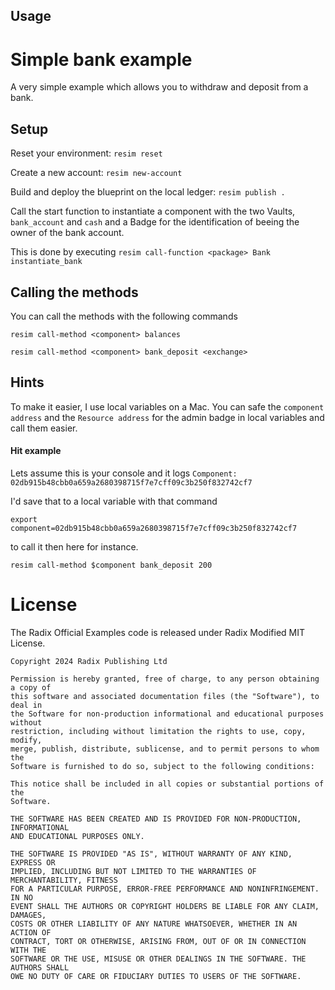 ## Usage


# Simple bank example

A very simple example which allows you to withdraw and deposit from a bank.

## Setup

Reset your environment: `resim reset`

Create a new account: `resim new-account`


Build and deploy the blueprint on the local ledger: `resim publish .`


Call the start function to instantiate a component with the two Vaults, `bank_account` and `cash` and a Badge for the identification of beeing the owner of the bank account.

This is done by executing `resim call-function <package> Bank instantiate_bank`


## Calling the methods

You can call the methods with the following commands

`resim call-method <component> balances`

`resim call-method <component> bank_deposit <exchange>`

## Hints

To make it easier, I use local variables on a Mac.
You can safe the `component address` and the `Resource address` for the admin badge in local variables and call them easier.

#### Hit example
Lets assume this is your console and it logs 
`Component: 02db915b48cbb0a659a2680398715f7e7cff09c3b250f832742cf7`

I'd save that to a local variable with that command 

`export component=02db915b48cbb0a659a2680398715f7e7cff09c3b250f832742cf7` 

to call it then here for instance.

`resim call-method $component bank_deposit 200`

# License

The Radix Official Examples code is released under Radix Modified MIT License.

    Copyright 2024 Radix Publishing Ltd

    Permission is hereby granted, free of charge, to any person obtaining a copy of
    this software and associated documentation files (the "Software"), to deal in
    the Software for non-production informational and educational purposes without
    restriction, including without limitation the rights to use, copy, modify,
    merge, publish, distribute, sublicense, and to permit persons to whom the
    Software is furnished to do so, subject to the following conditions:

    This notice shall be included in all copies or substantial portions of the
    Software.

    THE SOFTWARE HAS BEEN CREATED AND IS PROVIDED FOR NON-PRODUCTION, INFORMATIONAL
    AND EDUCATIONAL PURPOSES ONLY.

    THE SOFTWARE IS PROVIDED "AS IS", WITHOUT WARRANTY OF ANY KIND, EXPRESS OR
    IMPLIED, INCLUDING BUT NOT LIMITED TO THE WARRANTIES OF MERCHANTABILITY, FITNESS
    FOR A PARTICULAR PURPOSE, ERROR-FREE PERFORMANCE AND NONINFRINGEMENT. IN NO
    EVENT SHALL THE AUTHORS OR COPYRIGHT HOLDERS BE LIABLE FOR ANY CLAIM, DAMAGES,
    COSTS OR OTHER LIABILITY OF ANY NATURE WHATSOEVER, WHETHER IN AN ACTION OF
    CONTRACT, TORT OR OTHERWISE, ARISING FROM, OUT OF OR IN CONNECTION WITH THE
    SOFTWARE OR THE USE, MISUSE OR OTHER DEALINGS IN THE SOFTWARE. THE AUTHORS SHALL
    OWE NO DUTY OF CARE OR FIDUCIARY DUTIES TO USERS OF THE SOFTWARE.